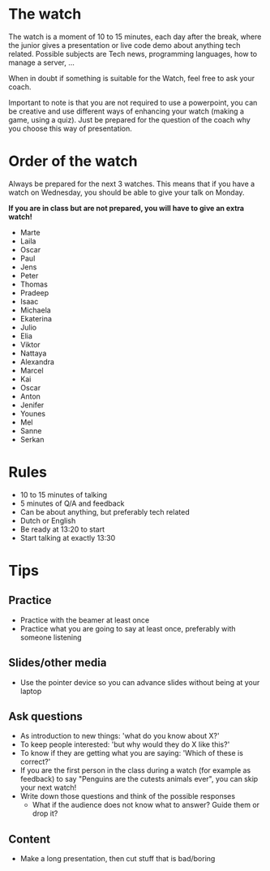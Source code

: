 # The watch

The watch is a moment of 10 to 15 minutes, each day after the break, where the junior gives a presentation or live code demo about anything tech related.
Possible subjects are Tech news, programming languages, how to manage a server, ...

When in doubt if something is suitable for the Watch, feel free to ask your coach.

Important to note is that you are not required to use a powerpoint, you can be creative and use different ways of enhancing your watch (making a game, using a quiz). Just be prepared for the question of the coach why you choose this way of presentation.

# Order of the watch

Always be prepared for the next 3 watches.
This means that if you have a watch on Wednesday, you should be able to give your talk on Monday.

**If you are in class but are not prepared, you will have to give an extra watch!**

- Marte
- Laila
- Oscar
- Paul
- Jens
- Peter
- Thomas
- Pradeep
- Isaac
- Michaela
- Ekaterina
- Julio
- Elia
- Viktor
- Nattaya
- Alexandra
- Marcel
- Kai
- Oscar
- Anton
- Jenifer
- Younes
- Mel
- Sanne
- Serkan


# Rules
* 10 to 15 minutes of talking
* 5 minutes of Q/A and feedback
* Can be about anything, but preferably tech related
* Dutch or English
* Be ready at 13:20 to start
* Start talking at exactly 13:30

# Tips

## Practice
* Practice with the beamer at least once
* Practice what you are going to say at least once, preferably with someone listening

## Slides/other media
* Use the pointer device so you can advance slides without being at your laptop

## Ask questions
* As introduction to new things: 'what do you know about X?'
* To keep people interested: 'but why would they do X like this?'
* To know if they are getting what you are saying: 'Which of these is correct?'
* If you are the first person in the class during a watch (for example as feedback) to say "Penguins are the cutests animals ever", you can skip your next watch!
* Write down those questions and think of the possible responses
  - What if the audience does not know what to answer? Guide them or drop it?

## Content
* Make a long presentation, then cut stuff that is bad/boring
